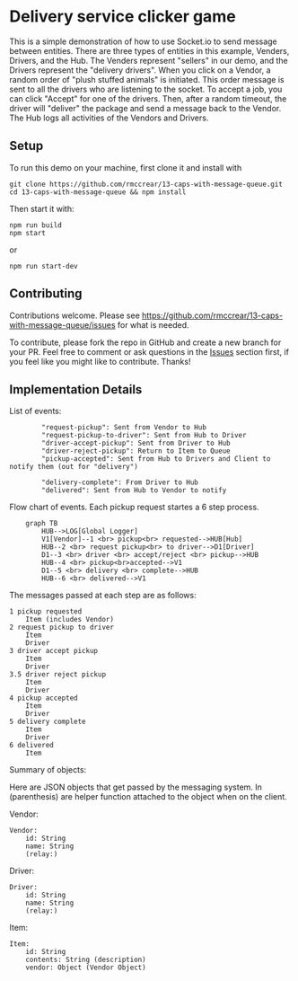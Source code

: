 # Delivery service clicker game

This is a simple demonstration of how to use Socket.io to send message between entities.
There are three types of entities in this example, Venders, Drivers, and the Hub. The Venders represent "sellers" in our demo, and the Drivers represent the "delivery drivers".
When you click on a Vendor, a random order of "plush stuffed animals" is initiated.
This order message is sent to all the drivers who are listening to the socket.
To accept a job, you can click "Accept" for one of the drivers. 
Then, after a random timeout, the driver will "deliver" the package and send a message back to the Vendor.
The Hub logs all activities of the Vendors and Drivers.

## Setup

To run this demo on your machine, first clone it and install with

    git clone https://github.com/rmccrear/13-caps-with-message-queue.git
    cd 13-caps-with-message-queue && npm install

Then start it with:

    npm run build
    npm start
  
or

    npm run start-dev




## Contributing

Contributions welcome. Please see https://github.com/rmccrear/13-caps-with-message-queue/issues for what is needed.

To contribute, please fork the repo in GitHub and create a new branch for your PR. Feel free to comment or ask questions in the [Issues](https://github.com/rmccrear/13-caps-with-message-queue/issues) section first, if you feel like you might like to contribute. Thanks!


## Implementation Details

List of events:

            "request-pickup": Sent from Vendor to Hub
            "request-pickup-to-driver": Sent from Hub to Driver
            "driver-accept-pickup": Sent from Driver to Hub
            "driver-reject-pickup": Return to Item to Queue
            "pickup-accepted": Sent from Hub to Drivers and Client to notify them (out for "delivery")

            "delivery-complete": From Driver to Hub
            "delivered": Sent from Hub to Vendor to notify

Flow chart of events. Each pickup request startes a 6 step process.

```mermaid
    graph TB
        HUB-->LOG[Global Logger]
        V1[Vendor]--1 <br> pickup<br> requested-->HUB[Hub]
        HUB--2 <br> request pickup<br> to driver-->D1[Driver]
        D1--3 <br> driver <br> accept/reject <br> pickup-->HUB
        HUB--4 <br> pickup<br>accepted-->V1
        D1--5 <br> delivery <br> complete-->HUB
        HUB--6 <br> delivered-->V1

```

The messages passed at each step are as follows:

    1 pickup requested
        Item (includes Vendor)
    2 request pickup to driver
        Item
        Driver
    3 driver accept pickup
        Item
        Driver
    3.5 driver reject pickup
        Item
        Driver
    4 pickup accepted
        Item
        Driver
    5 delivery complete
        Item
        Driver
    6 delivered
        Item

Summary of objects:

Here are JSON objects that get passed by the messaging system. In (parenthesis) are helper function attached to the object when on the client.

Vendor:

    Vendor:
        id: String
        name: String
        (relay:)

Driver:

    Driver:
        id: String
        name: String
        (relay:)

Item:

    Item:
        id: String
        contents: String (description)
        vendor: Object (Vendor Object)

    
